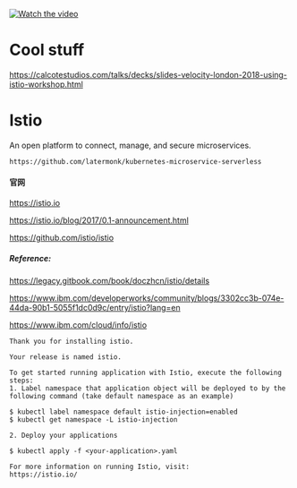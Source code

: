 [![Watch the video](https://img.youtube.com/vi/26kbaZxcB4A/maxresdefault.jpg)](https://youtu.be/26kbaZxcB4A)


# Cool stuff    
https://calcotestudios.com/talks/decks/slides-velocity-london-2018-using-istio-workshop.html    


# Istio
An open platform to connect, manage, and secure microservices.


```
https://github.com/latermonk/kubernetes-microservice-serverless

```

#### 官网
https://istio.io  

https://istio.io/blog/2017/0.1-announcement.html

https://github.com/istio/istio 



##### Reference:

https://legacy.gitbook.com/book/doczhcn/istio/details   


https://www.ibm.com/developerworks/community/blogs/3302cc3b-074e-44da-90b1-5055f1dc0d9c/entry/istio?lang=en  


https://www.ibm.com/cloud/info/istio



```
Thank you for installing istio.

Your release is named istio.

To get started running application with Istio, execute the following steps:
1. Label namespace that application object will be deployed to by the following command (take default namespace as an example)

$ kubectl label namespace default istio-injection=enabled
$ kubectl get namespace -L istio-injection

2. Deploy your applications

$ kubectl apply -f <your-application>.yaml

For more information on running Istio, visit:
https://istio.io/

```



